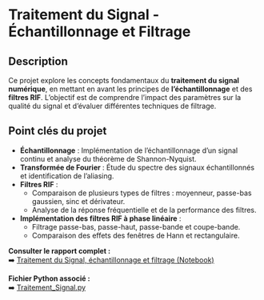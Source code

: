 # Traitement du Signal - Échantillonnage et Filtrage

## Description 
Ce projet explore les concepts fondamentaux du **traitement du signal numérique**, en mettant en avant les principes de **l’échantillonnage** et des **filtres RIF**. L’objectif est de comprendre l’impact des paramètres sur la qualité du signal et d’évaluer différentes techniques de filtrage.

## Point clés du projet 
- **Échantillonnage** : Implémentation de l’échantillonnage d’un signal continu et analyse du théorème de Shannon-Nyquist.
- **Transformée de Fourier** : Étude du spectre des signaux échantillonnés et identification de l’aliasing.
- **Filtres RIF** :
  - Comparaison de plusieurs types de filtres : moyenneur, passe-bas gaussien, sinc et dérivateur.
  - Analyse de la réponse fréquentielle et de la performance des filtres.
- **Implémentation des filtres RIF à phase linéaire** :
  - Filtrage passe-bas, passe-haut, passe-bande et coupe-bande.
  - Comparaison des effets des fenêtres de Hann et rectangulaire.

**Consulter le rapport complet :**  
➡️ [Traitement du Signal, échantillonnage et filtrage (Notebook)](./Notebook_Traitement_Signal.ipynb)

**Fichier Python associé :**  
➡️ [Traitement_Signal.py](./src/Python_Traitement_Signal.py)
